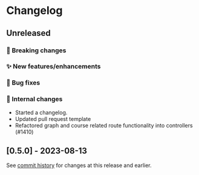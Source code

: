 # Changelog

## Unreleased

### 🚨 Breaking changes

### ✨ New features/enhancements

### 🐛 Bug fixes

### 🔧 Internal changes

- Started a changelog.
- Updated pull request template
- Refactored graph and course related route functionality into controllers (#1410)

## [0.5.0] - 2023-08-13

See [commit history](https://github.com/Courseography/courseography/commits/master/) for changes at this release and earlier.
